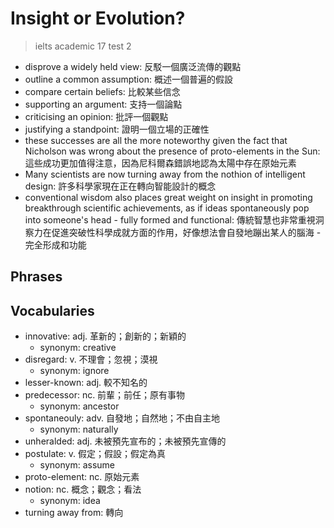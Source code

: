 # Insight or Evolution?

> ielts academic 17 test 2

- disprove a widely held view: 反駁一個廣泛流傳的觀點
- outline a common assumption: 概述一個普遍的假設
- compare certain beliefs: 比較某些信念
- supporting an argument: 支持一個論點
- criticising an opinion: 批評一個觀點
- justifying a standpoint: 證明一個立場的正確性
- these successes are all the more noteworthy given the fact that Nicholson was wrong about the presence of proto-elements in the Sun: 這些成功更加值得注意，因為尼科爾森錯誤地認為太陽中存在原始元素
- Many scientists are now turning away from the nothion of intelligent design: 許多科學家現在正在轉向智能設計的概念
- conventional wisdom also places great weight on insight in promoting breakthrough scientific achievements, as if ideas spontaneously pop into someone's head - fully formed and functional: 傳統智慧也非常重視洞察力在促進突破性科學成就方面的作用，好像想法會自發地蹦出某人的腦海 - 完全形成和功能

## Phrases

## Vocabularies

- innovative: adj. 革新的；創新的；新穎的
  - synonym: creative
- disregard: v. 不理會；忽視；漠視
  - synonym: ignore
- lesser-known: adj. 較不知名的
- predecessor: nc. 前輩；前任；原有事物
  - synonym: ancestor
- spontaneouly: adv. 自發地；自然地；不由自主地
  - synonym: naturally
- unheralded: adj. 未被預先宣布的；未被預先宣傳的
- postulate: v. 假定；假設；假定為真
  - synonym: assume
- proto-element: nc. 原始元素
- notion: nc. 概念；觀念；看法
  - synonym: idea
- turning away from: 轉向

